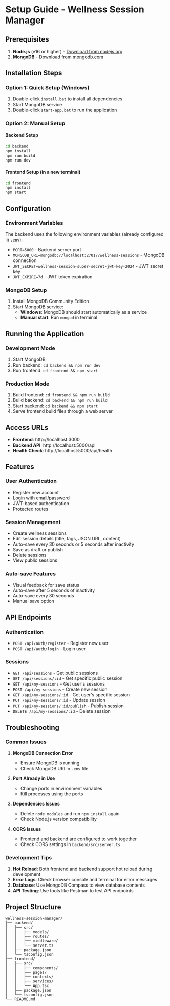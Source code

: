 # Setup Guide - Wellness Session Manager

## Prerequisites

1. **Node.js** (v16 or higher) - [Download from nodejs.org](https://nodejs.org/)
2. **MongoDB** - [Download from mongodb.com](https://www.mongodb.com/try/download/community)

## Installation Steps

### Option 1: Quick Setup (Windows)
1. Double-click `install.bat` to install all dependencies
2. Start MongoDB service
3. Double-click `start-app.bat` to run the application

### Option 2: Manual Setup

#### Backend Setup
```bash
cd backend
npm install
npm run build
npm run dev
```

#### Frontend Setup (in a new terminal)
```bash
cd frontend
npm install
npm start
```

## Configuration

### Environment Variables
The backend uses the following environment variables (already configured in `.env`):

- `PORT=5000` - Backend server port
- `MONGODB_URI=mongodb://localhost:27017/wellness-sessions` - MongoDB connection
- `JWT_SECRET=wellness-session-super-secret-jwt-key-2024` - JWT secret key
- `JWT_EXPIRE=7d` - JWT token expiration

### MongoDB Setup
1. Install MongoDB Community Edition
2. Start MongoDB service:
   - **Windows**: MongoDB should start automatically as a service
   - **Manual start**: Run `mongod` in terminal

## Running the Application

### Development Mode
1. Start MongoDB
2. Run backend: `cd backend && npm run dev`
3. Run frontend: `cd frontend && npm start`

### Production Mode
1. Build frontend: `cd frontend && npm run build`
2. Build backend: `cd backend && npm run build`
3. Start backend: `cd backend && npm start`
4. Serve frontend build files through a web server

## Access URLs

- **Frontend**: http://localhost:3000
- **Backend API**: http://localhost:5000/api
- **Health Check**: http://localhost:5000/api/health

## Features

### User Authentication
- Register new account
- Login with email/password
- JWT-based authentication
- Protected routes

### Session Management
- Create wellness sessions
- Edit session details (title, tags, JSON URL, content)
- Auto-save every 30 seconds or 5 seconds after inactivity
- Save as draft or publish
- Delete sessions
- View public sessions

### Auto-save Features
- Visual feedback for save status
- Auto-save after 5 seconds of inactivity
- Auto-save every 30 seconds
- Manual save option

## API Endpoints

### Authentication
- `POST /api/auth/register` - Register new user
- `POST /api/auth/login` - Login user

### Sessions
- `GET /api/sessions` - Get public sessions
- `GET /api/sessions/:id` - Get specific public session
- `GET /api/my-sessions` - Get user's sessions
- `POST /api/my-sessions` - Create new session
- `GET /api/my-sessions/:id` - Get user's specific session
- `PUT /api/my-sessions/:id` - Update session
- `PUT /api/my-sessions/:id/publish` - Publish session
- `DELETE /api/my-sessions/:id` - Delete session

## Troubleshooting

### Common Issues

1. **MongoDB Connection Error**
   - Ensure MongoDB is running
   - Check MongoDB URI in `.env` file

2. **Port Already in Use**
   - Change ports in environment variables
   - Kill processes using the ports

3. **Dependencies Issues**
   - Delete `node_modules` and run `npm install` again
   - Check Node.js version compatibility

4. **CORS Issues**
   - Frontend and backend are configured to work together
   - Check CORS settings in `backend/src/server.ts`

### Development Tips

1. **Hot Reload**: Both frontend and backend support hot reload during development
2. **Error Logs**: Check browser console and terminal for error messages
3. **Database**: Use MongoDB Compass to view database contents
4. **API Testing**: Use tools like Postman to test API endpoints

## Project Structure

```
wellness-session-manager/
├── backend/
│   ├── src/
│   │   ├── models/
│   │   ├── routes/
│   │   ├── middleware/
│   │   └── server.ts
│   ├── package.json
│   └── tsconfig.json
├── frontend/
│   ├── src/
│   │   ├── components/
│   │   ├── pages/
│   │   ├── contexts/
│   │   ├── services/
│   │   └── App.tsx
│   ├── package.json
│   └── tsconfig.json
└── README.md
```
